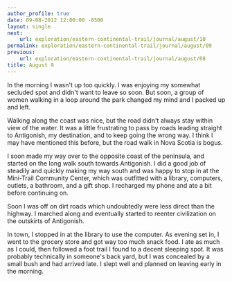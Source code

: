 ```yaml
---
author_profile: true
date: 09-08-2012 12:00:00 -0500
layout: single
next:
    url: exploration/eastern-continental-trail/journal/august/10
permalink: exploration/eastern-continental-trail/journal/august/09
previous:
    url: exploration/eastern-continental-trail/journal/august/08
title: August 9
---
```

In the morning I wasn't up too quickly. I was enjoying my somewhat secluded spot and didn't want to leave so soon. But soon, a group of women walking in a loop around the park changed my mind and I packed up and left.

Walking along the coast was nice, but the road didn't always stay within view of the water. It was a little frustrating to pass by roads leading straight to Antigonish, my destination, and to keep going the wrong way. I think I may have mentioned this before, but the road walk in Nova Scotia is bogus.

I soon made my way over to the opposite coast of the peninsula, and started on the long walk south towards Antigonish. I did a good job of steadily and quickly making my way south and was happy to stop in at the Mini-Trail Community Center, which was outfitted with a library, computers, outlets, a bathroom, and a gift shop. I recharged my phone and ate a bit before continuing on.

Soon I was off on dirt roads which undoubtedly were less direct than the highway. I marched along and eventually started to reenter civilization on the outskirts of Antigonish.

In town, I stopped in at the library to use the computer. As evening set in, I went to the grocery store and got way too much snack food. I ate as much as I could, then followed a foot trail I found to a decent sleeping spot. It was probably technically in someone's back yard, but I was concealed by a small bush and had arrived late. I slept well and planned on leaving early in the morning.